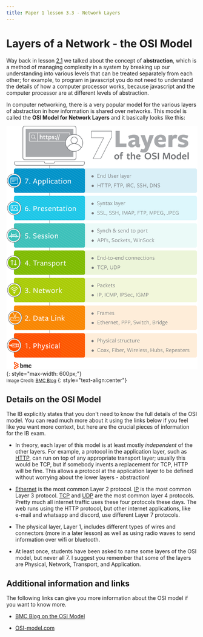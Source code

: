 ```yaml
---
title: Paper 1 lesson 3.3 - Network Layers
---
```


# Layers of a Network - the OSI Model

Way back in lesson [2.1](np2.1_abstraction.md) we talked about the concept of **abstraction**, which is a method of managing complexity in a system by breaking up our understanding into various levels that can be treated separately from each other; for example, to program in javascript you do not need to understand the details of how a computer processor works, because javascript and the computer processor are at different levels of abstraction.

In computer networking, there is a very popular model for the various layers of abstraction in how information is shared over networks. This model is called the **OSI Model for Network Layers** and it basically looks like this:

![OSI Model](media/osimodel.png){: style="max-width: 600px;"}  
<small>Image Credit: [BMC Blog](https://www.bmc.com/blogs/osi-model-7-layers)</small>
{: style="text-align:center"}

## Details on the OSI Model

The IB explicitly states that you don't need to know the full details of the OSI model. You can read much more about it using the links below if you feel like you want more context, but here are the crucial pieces of information for the IB exam.

* In theory, each layer of this model is at least mostly *independent* of the other layers. For example, a protocol in the application layer, such as [HTTP](np3.2_protocols.md#http), can run on top of any appropriate transport layer; usually this would be TCP, but if somebody invents a replacement for TCP, HTTP will be fine. This allows a protocol at the application layer to be defined without worrying about the lower layers - abstraction!
  
* [Ethernet](np3.2_protocols.md#ethernet) is the most common Layer 2 protocol. [IP](np3.2_protocols.md#ip) is the most common Layer 3 protocol. [TCP](np3.2_protocols.md#tcp) and [UDP](np3.2_protocols.md#udp) are the most common layer 4 protocols. Pretty much all internet traffic uses these four protocols these days. The web runs using the HTTP protocol, but other internet applications, like e-mail and whatsapp and discord, use different Layer 7 protocols.
  
* The physical layer, Layer 1, includes different types of wires and connectors (more in a later lesson) as well as using radio waves to send information over wifi or bluetooth.

* At least once, students have been asked to name some layers of the OSI model, but never all 7. I suggest you remember that some of the layers are Physical, Network, Transport, and Application.

## Additional information and links

The following links can give you more information about the OSI model if you want to know more.

* [BMC Blog on the OSI Model](https://www.bmc.com/blogs/osi-model-7-layers)
  
* [OSI-model.com](https://osi-model.com)